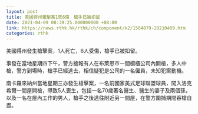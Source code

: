 ```yaml
---
layout: post
title: 美國得州槍擊案1死6傷　槍手已被扣留
date: 2021-04-09 08:39:25.000000000 +08:00
link: https://news.rthk.hk/rthk/ch/component/k2/1584879-20210409.htm
categories: rthk
---
```


美國得州發生槍擊案，1人死亡，6人受傷，槍手已被扣留。

事發在當地星期四下午，警方接報有人在布萊恩市一間櫥櫃公司內開槍，多人中槍，警方到場時，槍手已經逃去，相信疑犯是公司的一名僱員，未知犯案動機。

南卡羅來納州當地星期三亦發生槍擊案，一名前國家美式足球聯盟球員，闖入洛克希爾一間屋開槍，導致5人喪生，包括一名70歲著名醫生、醫生的妻子及兩個孫，以及一名在屋內工作的男人，槍手之後逃往附近另一間屋，在警方圍捕期間吞槍自盡。
